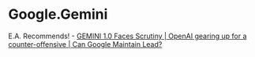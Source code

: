 # Google.Gemini
E.A. Recommends! - [GEMINI 1.0 Faces Scrutiny | OpenAI gearing up for a counter-offensive | Can Google Maintain Lead?](https://youtu.be/n6Fj27R7OmQ)
